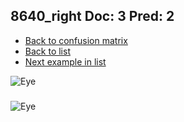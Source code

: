 ## 8640_right Doc: 3 Pred: 2
- [Back to confusion matrix](https://github.com/juliandewit/kaggle_retinopathy/blob/master/matrix.md)
- [Back to list](https://github.com/juliandewit/kaggle_retinopathy/blob/master/lists/32/list.md)
- [Next example in list](https://github.com/juliandewit/kaggle_retinopathy/blob/master/lists/32/95/9590_right.md)

![Eye](https://retinopaty.blob.core.windows.net/size1024/8640_right_3.jpeg)

### 

![Eye]()
